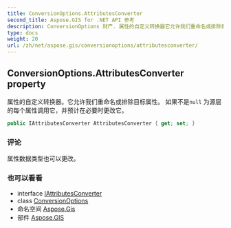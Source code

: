 ```yaml
---
title: ConversionOptions.AttributesConverter
second_title: Aspose.GIS for .NET API 参考
description: ConversionOptions 财产. 属性的自定义转换器它允许我们重命名或排除目标属性 如果不是null 为源层的每个属性调用它并预计在必要时更改它
type: docs
weight: 20
url: /zh/net/aspose.gis/conversionoptions/attributesconverter/
---
```

## ConversionOptions.AttributesConverter property

属性的自定义转换器。它允许我们重命名或排除目标属性。 如果不是`null` 为源层的每个属性调用它，并预计在必要时更改它。

```csharp
public IAttributesConverter AttributesConverter { get; set; }
```

### 评论

属性数据类型也可以更改。

### 也可以看看

* interface [IAttributesConverter](../../iattributesconverter/)
* class [ConversionOptions](../)
* 命名空间 [Aspose.Gis](../../conversionoptions/)
* 部件 [Aspose.GIS](../../../)


